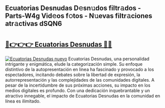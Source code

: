 ## Ecuatorias Desnudas D𝚎sn𝚞dos filtr𝚊dos - Parts-W4g Vid𝚎os f𝚘tos - N𝚞evas filtr𝚊ciones atr𝚊ctivas dSQN6

# <h2><a href="http://mbcssyg.tromn.icu/?c=Ecuatorias+Desnudas">🔗👉👉👉 Ecuatorias Desnudas 🔗🔗</a></h2>

[![Ecuatorias Desnudas nuevo](https://i.imgur.com/pEAQMta.gif)](http://mbcssyg.tromn.icu/?c=Ecuatorias+Desnudas)
Ecuatorias Desnudas, una personalidad intrigante y enigmática, elude la categorización simple. Su enfoque distintivo de la autopresentación en línea ha fascinado y provocado a los espectadores, incitando debates sobre la libertad de expresión, la autorrepresentación y las complejidades de las comunidades digitales. A pesar de la incertidumbre de sus próximas acciones, su impacto en los medios digitales es profundo. Con una dedicación inquebrantable y un atractivo innegable, el impacto de Ecuatorias Desnudas en la comunidad en línea es ilimitado.
